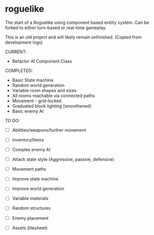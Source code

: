 # roguelike
The start of a Roguelike using component based entitiy system. 
Can be forked to either turn-based or real-time gameplay.

This is an old project and will likely remain unfinished.
(Copied from development logs)

CURRENT:

 - Refactor AI Component Class

COMPLETED:
 - Basic State machine
 - Random world generation
  - Variable room shapes and sizes
  - All rooms reachable via connected paths
 - Movement - grid-locked
 - Graduated block lighting (smoothened)
 - Basic enemy AI

TO DO:
 
 - [ ] Abilities/weapons/further movement
 - [ ] Inventory/Items
 - [ ] Complex enemy AI
 - [ ]  Attack state style (Aggressive, passive, defensive)
  - [ ] Movement paths
 - [ ] Improve state machine
 - [ ] Improve world generation
  - [ ] Variable materials
  - [ ] Random structures
  - [ ] Enemy placement
 - [ ] Assets (tilesheet)

